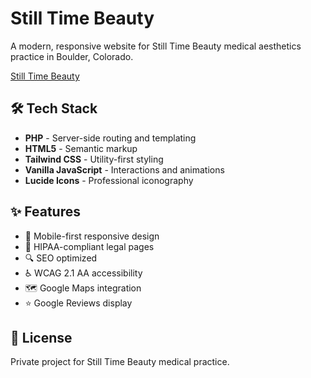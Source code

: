 # Still Time Beauty

A modern, responsive website for Still Time Beauty medical aesthetics practice in Boulder, Colorado.

[Still Time Beauty](https://stilltimebeauty.com)

## 🛠️ Tech Stack

- **PHP** - Server-side routing and templating
- **HTML5** - Semantic markup
- **Tailwind CSS** - Utility-first styling
- **Vanilla JavaScript** - Interactions and animations
- **Lucide Icons** - Professional iconography

## ✨ Features

- 📱 Mobile-first responsive design
- 🏥 HIPAA-compliant legal pages
- 🔍 SEO optimized
- ♿ WCAG 2.1 AA accessibility
- 🗺️ Google Maps integration
- ⭐ Google Reviews display

## 📄 License

Private project for Still Time Beauty medical practice.